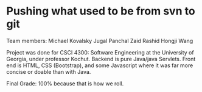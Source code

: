 # Pushing what used to be from svn to git

Team members:
Michael Kovalsky
Jugal Panchal
Zaid Rashid
Hongji Wang

Project was done for CSCI 4300: Software Engineering at the University of Georgia,
under professor Kochut. Backend is pure Java/java Servlets. Front end is HTML, CSS (Bootstrap),
and some Javascript where it was far more concise or doable than with Java. 

Final Grade: 100% because that is how we roll. 
